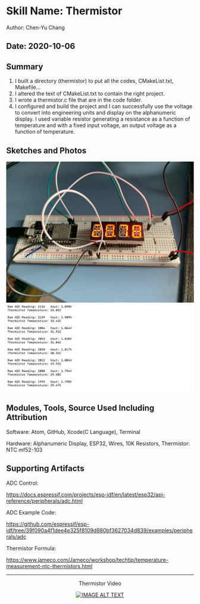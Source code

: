 #  Skill Name: Thermistor

Author: Chen-Yu Chang

Date: 2020-10-06
-----

## Summary
1. I built a directory (thermistor) to put all the codes, CMakeList.txt, Makefile...
2. I altered the text of CMakeList.txt to contain the right project.
3. I wrote a thermistor.c file that are in the code folder.
4. I configured and build the project and I can successfully use the voltage to convert into engineering units and display on the alphanumeric display. I used variable resistor generating a resistance as a function of temperature and with a fixed input voltage, an output voltage as a function of temperature.


## Sketches and Photos
![](images/1.jpeg)
![](images/3.png)

## Modules, Tools, Source Used Including Attribution
Software: Atom, GitHub, Xcode(C Language), Terminal

Hardware: Alphanumeric Display, ESP32, Wires, 10K Resistors, Thermistor: NTC mf52-103

## Supporting Artifacts

ADC Control:

https://docs.espressif.com/projects/esp-idf/en/latest/esp32/api-reference/peripherals/adc.html

ADC Example Code:

https://github.com/espressif/esp-idf/tree/39f090a4f1dee4e325f8109d880bf3627034d839/examples/peripherals/adc

Thermistor Formula:

https://www.jameco.com/Jameco/workshop/techtip/temperature-measurement-ntc-thermistors.html

-----

<div align="center">
<p>Thermistor Video</p>
<a href="https://www.youtube.com/embed/cx05q1l2594"><img src="https://img.youtube.com/vi/cx05q1l2594/0.jpg" alt="IMAGE ALT TEXT"></a>
